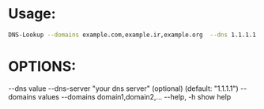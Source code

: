 # Usage:
```bash
DNS-Lookup --domains example.com,example.ir,example.org  --dns 1.1.1.1
```
# OPTIONS:
 --dns value  --dns-server "your dns server" (optional) (default: "1.1.1.1")
 --domains values     --domains domain1,domain2,...
 --help, -h          show help

